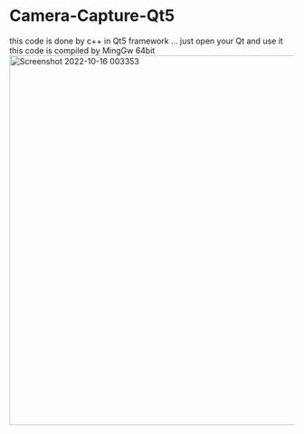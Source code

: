 # Camera-Capture-Qt5

this code is done by c++ in Qt5 framework ... just open your Qt and use it <br>
this code is compiled by MingGw 64bit
<img width="653" alt="Screenshot 2022-10-16 003353" src="https://user-images.githubusercontent.com/115478245/196007573-afc30ead-330a-4f86-ba9b-9bf1a14ba163.png">
